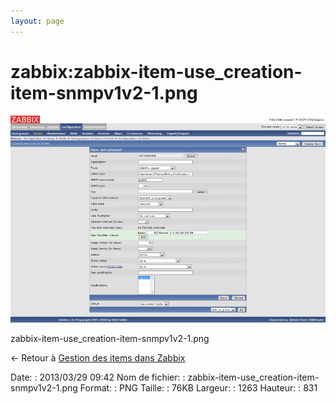 ```yaml
---
layout: page
---
```


zabbix:zabbix-item-use\_creation-item-snmpv1v2-1.png
====================================================

[![zabbix-item-use\_creation-item-snmpv1v2-1.png](../../assets/media/zabbix/zabbix-item-use_creation-item-snmpv1v2-1.png@cache=&w=900&h=592 "zabbix-item-use_creation-item-snmpv1v2-1.png")](../../assets/media/zabbix/zabbix-item-use_creation-item-snmpv1v2-1.png@cache= "Afficher le fichier original")

zabbix-item-use\_creation-item-snmpv1v2-1.png

← Retour à [Gestion des items dans
Zabbix](../../zabbix/zabbix-item-use.html "zabbix:zabbix-item-use")

Date:
:   2013/03/29 09:42
Nom de fichier:
:   zabbix-item-use\_creation-item-snmpv1v2-1.png
Format:
:   PNG
Taille:
:   76KB
Largeur:
:   1263
Hauteur:
:   831

